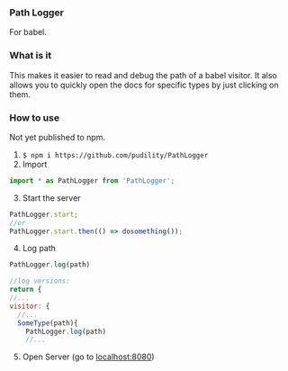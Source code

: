 ### Path Logger
For babel.

### What is it
This makes it easier to read and debug the path of a babel visitor. It also allows you to quickly open the docs for specific types by just clicking on them.

### How to use
Not yet published to npm.
1. `$ npm i https://github.com/pudility/PathLogger`
2. Import
```js
import * as PathLogger from 'PathLogger';
```
3. Start the server
```js
PathLogger.start;
//or
PathLogger.start.then(() => dosomething());
```
4. Log path
```js
PathLogger.log(path)

//log versions:
return {
//...
visitor: {
  //...
  SomeType(path){
    PathLogger.log(path)
    //...
```

5. Open Server (go to [localhost:8080](http://localhost:8080/))
